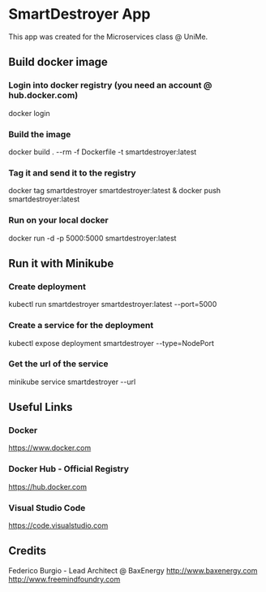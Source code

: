 # SmartDestroyer App
This app was created for the Microservices class @ UniMe.

## Build docker image
### Login into docker registry (you need an account @ hub.docker.com)
docker login

### Build the image
docker build . --rm -f Dockerfile -t smartdestroyer:latest

### Tag it and send it to the registry
docker tag smartdestroyer smartdestroyer:latest & docker push smartdestroyer:latest

### Run on your local docker
docker run -d -p 5000:5000 smartdestroyer:latest

## Run it with Minikube
### Create deployment
kubectl run smartdestroyer smartdestroyer:latest --port=5000

### Create a service for the deployment
kubectl expose deployment smartdestroyer --type=NodePort

### Get the url of the service
minikube service smartdestroyer --url

## Useful Links
### Docker
https://www.docker.com

### Docker Hub - Official Registry
https://hub.docker.com

### Visual Studio Code
https://code.visualstudio.com

## Credits
Federico Burgio - Lead Architect @ BaxEnergy
http://www.baxenergy.com
http://www.freemindfoundry.com